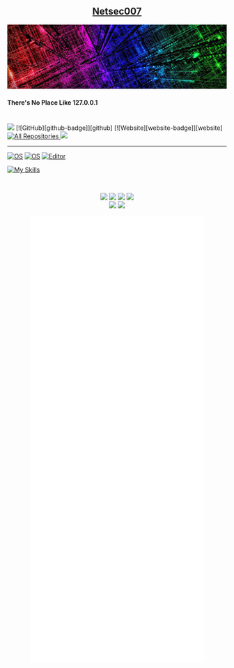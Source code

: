<h2 align="center"><u>Netsec007</u></h2>

![Logo](https://github.com/netsec007/netsec007/blob/main/electricity-technology-colorful-background-header.jpg)

<h4 align="left"> There's No Place Like 127.0.0.1 </h4>

# 
<p>
<img src="https://emojis.slackmojis.com/emojis/images/1531849430/4246/blob-sunglasses.gif?1531849430" width="30" /> [![GitHub][github-badge]][github] [![Website][website-badge]][website] 
<a href="https://github.com/netsec007?tab=repositories" target="_blank" /> 
<img alt="All Repositories" title="All Repositories" src="https://img.shields.io/badge/-All%20Repos-2962FF style=plastic&logo=koding&logoColor=white"/>
<a/>
<img src="https://komarev.com/ghpvc/?username=your-github-username&color=blueviolet&style=plastic"/>
 
[github-badge]: https://img.shields.io/badge/GitHub-black?style=for-the-badge&logoColor=green&logo=github&style=plastic
[github]: https://github.com/netsec007/theVault
[website-badge]: https://img.shields.io/badge/Website-black?style=for-the-badge&logoColor=blue&logo=microsoftedge&style=plastic
[website]: https://www.slackbluetide.com
_________________________________________________________________________________________________________
[![OS](https://img.shields.io/badge/OS-Linux-informational?style=plastic&logo=linux&logoColor=white)](https://en.wikipedia.org/wiki/Linux)
[![OS](https://img.shields.io/badge/OS-macOS-informational?style=plastic&logo=apple&logoColor=white)](https://en.wikipedia.org/wiki/MacOS)
[![Editor](https://img.shields.io/badge/Editor-VSCode-blue?style=plastic&logo=visual-studio-code&logoColor=white)](https://code.visualstudio.com/)



[![My Skills](https://skillicons.dev/icons?i=ansible,bash,cloudflare,devto,docker,github,grafana,linux,prometheus,py,raspberrypi,vim,vscode)](https://skillicons.dev)
</p>

<br/>
<p align="center">
    <img src="https://img.shields.io/github/stars/netsec007/netsec007?style=for-the-badge&color=brightgreen&style=plastic">
    <img src="https://img.shields.io/github/forks/netsec007/netsec007?style=for-the-badge&color=purple&style=plastic">
    <img src="https://img.shields.io/github/issues/netsec007/netsec007?style=for-the-badge&color=blue&style=plastic">
    <img src="https://img.shields.io/github/contributors/netsec007/netsec007?style=for-the-badge&color=cyan&style=plastic">
<br/>
    <img src="https://img.shields.io/badge/Author-nilbog-magenta?style=plastic">
    <img src="https://img.shields.io/badge/Maintained-Yes-cyan?style=plastic">
</p>

<p align="center">
<img src="https://github.com/netsec007/netsec007/blob/main/github-metrics.svg"
<p/>
